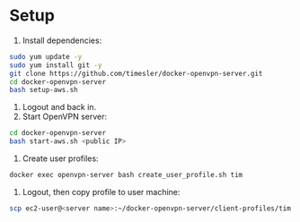 # Setup

1. Install dependencies:
  ```bash
  sudo yum update -y
  sudo yum install git -y
  git clone https://github.com/timesler/docker-openvpn-server.git
  cd docker-openvpn-server
  bash setup-aws.sh
  ```
1. Logout and back in.
1. Start OpenVPN server:
  ```bash
  cd docker-openvpn-server
  bash start-aws.sh <public IP>
  ```
1. Create user profiles:
  ```bash
  docker exec openvpn-server bash create_user_profile.sh tim
  ```
1. Logout, then copy profile to user machine:
  ```bash
  scp ec2-user@<server name>:~/docker-openvpn-server/client-profiles/tim.ovpn .
  ```
